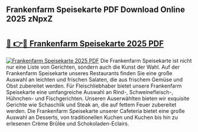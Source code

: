 ## Frankenfarm Speisekarte PDF Download Online 2025 zNpxZ

# <h2><a href="http://gc63g0u.nevu.top/?p=Frankenfarm+Speisekarte">🔗 👉🔴 Frankenfarm Speisekarte 2025 PDF</a></h2>

[![Frankenfarm Speisekarte 2025 PDF](https://i.imgur.com/dBaPXMq.png)](http://gc63g0u.nevu.top/?p=Frankenfarm+Speisekarte)
Die Frankenfarm Speisekarte ist nicht nur eine Liste von Gerichten, sondern auch die Kunst der Wahl. Auf der Frankenfarm Speisekarte unseres Restaurants finden Sie eine große Auswahl an leichten und frischen Salaten, die aus frischem Gemüse und Obst zubereitet werden. Für Fleischliebhaber bietet unsere Frankenfarm Speisekarte eine umfangreiche Auswahl an Rind-, Schweinefleisch-, Hühnchen- und Fischgerichten. Unseren Auserwählten bieten wir exquisite Gerichte wie Schaschlik und Steak an, die auf fettem Feuer zubereitet werden. Die Frankenfarm Speisekarte unserer Cafeteria bietet eine große Auswahl an Desserts, von traditionellen Kuchen und Kuchen bis hin zu erlesenen Crème Brûlée und Schokoladen-Eclairs.
